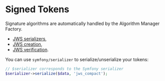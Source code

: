 # Signed Tokens

Signature algorithms are automatically handled by the Algorithm Manager Factory.

* [JWS serializers](jws-serializers.md),
* [JWS creation](jws-creation.md),
* [JWS verification](jws-verification.md).

You can use `symfony/serializer` to serialize/unserialize your tokens:

```php
// $serializer corresponds to the Symfony serializer
$serializer->serialize($data, 'jws_compact');
```
